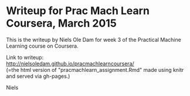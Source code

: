 # Writeup for Prac Mach Learn Coursera, March 2015

This is the writeup by Niels Ole Dam for week 3 of the Practical Machine Learning course on Coursera.

Link to writeup:  
http://nielsoledam.github.io/pracmachlearncoursera/  
(=the html version of "pracmachlearn_assignment.Rmd" made using knitr and served via gh-pages.)

Niels